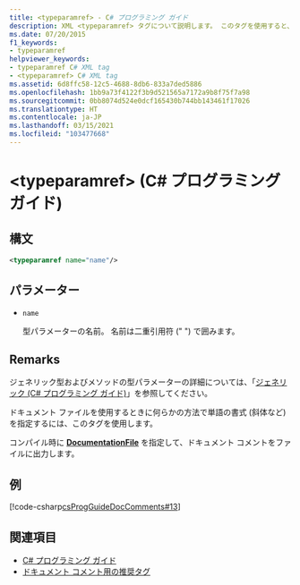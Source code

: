 ```yaml
---
title: <typeparamref> - C# プログラミング ガイド
description: XML <typeparamref> タグについて説明します。 このタグを使用すると、ドキュメント ファイルを使用するときに、何らかの方法で単語の書式を指定できます (斜体など)。
ms.date: 07/20/2015
f1_keywords:
- typeparamref
helpviewer_keywords:
- typeparamref C# XML tag
- <typeparamref> C# XML tag
ms.assetid: 6d8ffc58-12c5-4688-8db6-833a7ded5886
ms.openlocfilehash: 1bb9a73f4122f3b9d521565a7172a9b8f75f7a98
ms.sourcegitcommit: 0bb8074d524e0dcf165430b744bb143461f17026
ms.translationtype: HT
ms.contentlocale: ja-JP
ms.lasthandoff: 03/15/2021
ms.locfileid: "103477668"
---
```

# <a name="typeparamref-c-programming-guide"></a>\<typeparamref> (C# プログラミング ガイド)

## <a name="syntax"></a>構文

```xml
<typeparamref name="name"/>
```

## <a name="parameters"></a>パラメーター

- `name`

  型パラメーターの名前。 名前は二重引用符 (" ") で囲みます。

## <a name="remarks"></a>Remarks

ジェネリック型およびメソッドの型パラメーターの詳細については、「[ジェネリック (C# プログラミング ガイド)](../generics/index.md)」を参照してください。

ドキュメント ファイルを使用するときに何らかの方法で単語の書式 (斜体など) を指定するには、このタグを使用します。

コンパイル時に [**DocumentationFile**](../../language-reference/compiler-options/output.md#documentationfile) を指定して、ドキュメント コメントをファイルに出力します。

## <a name="example"></a>例

[!code-csharp[csProgGuideDocComments#13](~/samples/snippets/csharp/VS_Snippets_VBCSharp/csProgGuideDocComments/CS/DocComments.cs#13)]

## <a name="see-also"></a>関連項目

- [C# プログラミング ガイド](../index.md)
- [ドキュメント コメント用の推奨タグ](./recommended-tags-for-documentation-comments.md)
